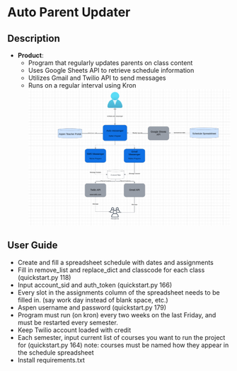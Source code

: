 # Auto Parent Updater 
## Description
- **Product**:
  - Program that regularly updates parents on class content
  - Uses Google Sheets API to retrieve schedule information
  - Utilizes Gmail and Twilio API to send messages
  - Runs on a regular interval using Kron
![Alt text](readme2.png)

## User Guide

- Create and fill a spreadsheet schedule with dates and assignments   
- Fill in remove_list and replace_dict and classcode for each class (quickstart.py 118)
- Input account_sid and auth_token (quickstart.py 166)
- Every slot in the assignments column of the spreadsheet  needs to be filled in. (say work day instead of blank space, etc.)
- Aspen username and password  (quickstart.py 179)
- Program must run (on kron) every two weeks on the last Friday, and must be restarted every semester. 
- Keep Twilio account loaded with credit
- Each semester, input current list of courses you want to run the project for (quickstart.py 164) note: courses must be named how they appear in the schedule spreadsheet
- Install requirements.txt    
